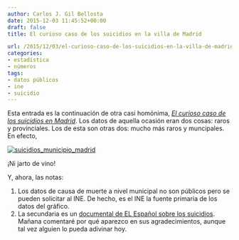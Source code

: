 ```yaml
---
author: Carlos J. Gil Bellosta
date: 2015-12-03 11:45:52+00:00
draft: false
title: El curioso caso de los suicidios en la villa de Madrid

url: /2015/12/03/el-curioso-caso-de-los-suicidios-en-la-villa-de-madrid/
categories:
- estadística
- números
tags:
- datos públicos
- ine
- suicidio
---
```


Esta entrada es la continuación de otra casi homónima, [_El curioso caso de los suicidios en Madrid_](http://www.datanalytics.com/2015/09/30/el-curioso-caso-de-los-suicidios-en-madrid/). Los datos de aquella ocasión eran dos cosas: raros y provinciales. Los de esta son otras dos: mucho más raros y muncipales. En efecto,

[![suicidios_municipio_madrid](/wp-uploads/2015/12/suicidios_municipio_madrid.png)
](/wp-uploads/2015/12/suicidios_municipio_madrid.png)

¡Ni jarto de vino!

Y, ahora, las notas:

1. Los datos de causa de muerte a nivel municipal no son públicos pero se pueden solicitar al INE. De hecho, es el INE la fuente primaria de los datos del gráfico.
2. La secundaria es un [documental de EL Español sobre los suicidios](http://www.elespanol.com/documental/suicidios/). Mañana comentaré por qué aparezco en sus agradecimientos, aunque tal vez alguien lo pueda adivinar hoy.




